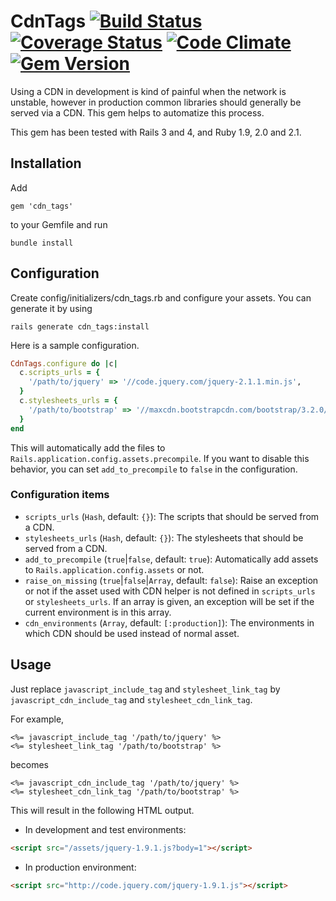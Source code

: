 # CdnTags [![Build Status][travis-img]][travis-link] [![Coverage Status][coveralls-img]][coveralls-link] [![Code Climate][code-climate-img]][code-climate-link] [![Gem Version][gem-img]][gem-link]


Using a CDN in development is kind of painful when the 
network is unstable, however in production common libraries
should generally be served via a CDN.
This gem helps to automatize this process.

This gem has been tested with Rails 3 and 4, and Ruby 1.9, 2.0 and 2.1.

## Installation

Add 

```
gem 'cdn_tags'
```

to your Gemfile and run 

```
bundle install
```


## Configuration

Create config/initializers/cdn_tags.rb and configure your assets.
You can generate it by using

```
rails generate cdn_tags:install
```

Here is a sample configuration.

```ruby
CdnTags.configure do |c|
  c.scripts_urls = {
    '/path/to/jquery' => '//code.jquery.com/jquery-2.1.1.min.js',
  }
  c.stylesheets_urls = {
    '/path/to/bootstrap' => '//maxcdn.bootstrapcdn.com/bootstrap/3.2.0/css/bootstrap.min.css'
  }
end
```

This will automatically add the files to `Rails.application.config.assets.precompile`. If you want to disable this behavior, you can set
`add_to_precompile` to `false` in the configuration.

### Configuration items

* `scripts_urls` (`Hash`, default: `{}`): The scripts that should be served from a CDN.
* `stylesheets_urls` (`Hash`, default: `{}`): The stylesheets that should be served from a CDN.
* `add_to_precompile` (`true`|`false`, default: `true`): Automatically add assets to `Rails.application.config.assets` or not.
* `raise_on_missing` (`true`|`false`|`Array`, default: `false`): Raise an exception or not if the asset used with CDN helper is not defined in `scripts_urls` or `stylesheets_urls`. If an array is given, an exception will be set if the current environment is in this array.
* `cdn_environments` (`Array`, default: `[:production]`): The environments in which CDN should be used instead of normal asset.

## Usage

Just replace `javascript_include_tag` and `stylesheet_link_tag`
by `javascript_cdn_include_tag` and `stylesheet_cdn_link_tag`.

For example, 

```erb
<%= javascript_include_tag '/path/to/jquery' %>
<%= stylesheet_link_tag '/path/to/bootstrap' %>
```

becomes 

```erb
<%= javascript_cdn_include_tag '/path/to/jquery' %>
<%= stylesheet_cdn_link_tag '/path/to/bootstrap' %>
```

This will result in the following HTML output.

* In development and test environments:

```html
<script src="/assets/jquery-1.9.1.js?body=1"></script>
```

* In production environment:

```html
<script src="http://code.jquery.com/jquery-1.9.1.js"></script>
```


[travis-link]: https://travis-ci.org/claudetech/cdn-tags-rails
[travis-img]: https://travis-ci.org/claudetech/cdn-tags-rails.svg?branch=master
[coveralls-link]: https://coveralls.io/r/claudetech/cdn-tags-rails?branch=master
[coveralls-img]: https://img.shields.io/coveralls/claudetech/cdn-tags-rails.svg
[gem-link]: http://badge.fury.io/rb/cdn_tags
[gem-img]: https://badge.fury.io/rb/cdn_tags.svg
[code-climate-img]: https://codeclimate.com/github/claudetech/cdn-tags-rails.png
[code-climate-link]: https://codeclimate.com/github/claudetech/cdn-tags-rails
